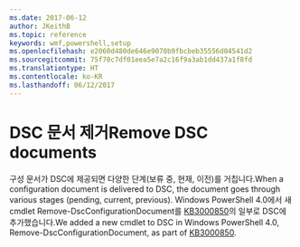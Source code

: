 ```yaml
---
ms.date: 2017-06-12
author: JKeithB
ms.topic: reference
keywords: wmf,powershell,setup
ms.openlocfilehash: e2060d480de646e9070b9fbcbeb35556d04541d2
ms.sourcegitcommit: 75f70c7df01eea5e7a2c16f9a3ab1dd437a1f8fd
ms.translationtype: HT
ms.contentlocale: ko-KR
ms.lasthandoff: 06/12/2017
---
```

# <a name="remove-dsc-documents"></a><span data-ttu-id="b8fc0-102">DSC 문서 제거</span><span class="sxs-lookup"><span data-stu-id="b8fc0-102">Remove DSC documents</span></span>

<span data-ttu-id="b8fc0-103">구성 문서가 DSC에 제공되면 다양한 단계(보류 중, 현재, 이전)를 거칩니다.</span><span class="sxs-lookup"><span data-stu-id="b8fc0-103">When a configuration document is delivered to DSC, the document goes through various stages (pending, current, previous).</span></span> <span data-ttu-id="b8fc0-104">Windows PowerShell 4.0에서 새 cmdlet Remove-DscConfigurationDocument를 [KB3000850](https://support.microsoft.com/en-us/kb/3000850)의 일부로 DSC에 추가했습니다.</span><span class="sxs-lookup"><span data-stu-id="b8fc0-104">We added a new cmdlet to DSC in Windows PowerShell 4.0, Remove-DscConfigurationDocument, as part of [KB3000850](https://support.microsoft.com/en-us/kb/3000850).</span></span> 

